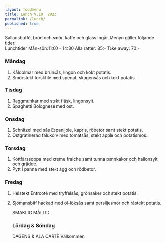 ```yaml
---
layout: foodmenu
title: Lunch V.10  2022
permalink: /lunch/
published: true
---
```

Salladsbuffé, bröd och smör, kaffe och glass ingår.
Menyn gäller följande tider:  
Lunchtider  Mån-sön:11:00 - 14:30
Alla rätter: 85:- Take away: 70:-
                                
### Måndag
1. Kåldolmar med brunsås, lingon och kokt potatis.
2. Smörstekt torskfilé med spenat, skagensås och kokt potatis.

### Tisdag
1. Raggmunkar med stekt fläsk, lingonsylt.
2. Spaghetti Bolognese med ost.

### Onsdag
1. Schnitzel med sås Espanijole, kapris, röbetor samt stekt potatis.
2. Ostgratinerad falukorv med tomatsås, stekt äpple och potatismos.

### Torsdag
1. Köttfärssoppa med creme fraiche samt tunna pannkakor och hallonsylt och grädde. 
2. Pytt i panna med stekt ägg och rödbetor.

### Fredag  
1. Helstekt Entrcoté med tryffelsås, grönsaker och stekt potatis.
2. Sjömansbiff hackad med öl-löksås samt persiljesmör och råstekt potatis.

   SMAKLIG MÅLTID
   ### Lördag & Söndag 
    DAGENS & ALA CARTÈ
    Välkommen
    
       
    

   
    
   
     
